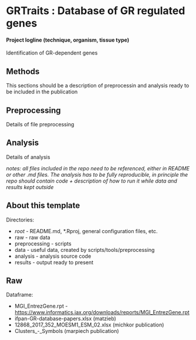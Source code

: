 # GRTraits : Database of GR regulated genes

#### Project logline (technique, organism, tissue type)

Identification of GR-dependent genes

## Methods

This sections should be a description of preprocessin and analysis ready to be included in the publication

## Preprocessing

Details of file preprocessing

## Analysis

Details of analysis

_notes: all files included in the repo need to be referenced, either in README or other .md files. The analysis has to be fully reproducible, in principle the repo should contain code + description of how to run it while data and results kept outside_

## About this template

Directories:

- _root_ - README.md, \*.Rproj, general configuration files, etc.
- raw - raw data
- preprocessing - scripts
- data - useful data, created by scripts/tools/preprocessing
- analysis - analysis source code
- results - output ready to present

## Raw

Dataframe:

- MGI_EntrezGene.rpt - https://www.informatics.jax.org/downloads/reports/MGI_EntrezGene.rpt
- ifpan-GR-database-papers.xlsx (matzieb)
- 12868_2017_352_MOESM1_ESM_02.xlsx (michkor publication)
- Clusters\_-_Symbols (marpiech publication)
